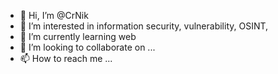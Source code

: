 - 👋 Hi, I’m @CrNik
- 👀 I’m interested in information security, vulnerability, OSINT, 
- 🌱 I’m currently learning web
- 💞️ I’m looking to collaborate on ... 
- 📫 How to reach me ... 
